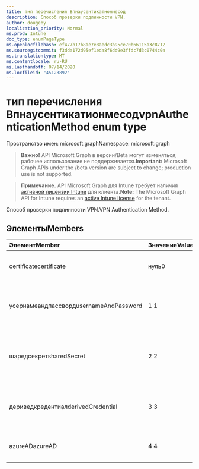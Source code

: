 ```yaml
---
title: тип перечисления Впнаусентикатионмесод
description: Способ проверки подлинности VPN.
author: dougeby
localization_priority: Normal
ms.prod: Intune
doc_type: enumPageType
ms.openlocfilehash: ef477b17b8ae7e8aedc3b95ce70b66115a3c8712
ms.sourcegitcommit: f3dda172d95ef1eda8f6dd9e3ffdc7d3c0744c0a
ms.translationtype: MT
ms.contentlocale: ru-RU
ms.lasthandoff: 07/14/2020
ms.locfileid: "45123892"
---
```

# <a name="vpnauthenticationmethod-enum-type"></a><span data-ttu-id="647bd-103">тип перечисления Впнаусентикатионмесод</span><span class="sxs-lookup"><span data-stu-id="647bd-103">vpnAuthenticationMethod enum type</span></span>

<span data-ttu-id="647bd-104">Пространство имен: microsoft.graph</span><span class="sxs-lookup"><span data-stu-id="647bd-104">Namespace: microsoft.graph</span></span>

> <span data-ttu-id="647bd-105">**Важно!** API Microsoft Graph в версии/Beta могут изменяться; рабочее использование не поддерживается.</span><span class="sxs-lookup"><span data-stu-id="647bd-105">**Important:** Microsoft Graph APIs under the /beta version are subject to change; production use is not supported.</span></span>

> <span data-ttu-id="647bd-106">**Примечание.** API Microsoft Graph для Intune требует наличия [активной лицензии Intune](https://go.microsoft.com/fwlink/?linkid=839381) для клиента.</span><span class="sxs-lookup"><span data-stu-id="647bd-106">**Note:** The Microsoft Graph API for Intune requires an [active Intune license](https://go.microsoft.com/fwlink/?linkid=839381) for the tenant.</span></span>

<span data-ttu-id="647bd-107">Способ проверки подлинности VPN.</span><span class="sxs-lookup"><span data-stu-id="647bd-107">VPN Authentication Method.</span></span>

## <a name="members"></a><span data-ttu-id="647bd-108">Элементы</span><span class="sxs-lookup"><span data-stu-id="647bd-108">Members</span></span>
|<span data-ttu-id="647bd-109">Элемент</span><span class="sxs-lookup"><span data-stu-id="647bd-109">Member</span></span>|<span data-ttu-id="647bd-110">Значение</span><span class="sxs-lookup"><span data-stu-id="647bd-110">Value</span></span>|<span data-ttu-id="647bd-111">Описание</span><span class="sxs-lookup"><span data-stu-id="647bd-111">Description</span></span>|
|:---|:---|:---|
|<span data-ttu-id="647bd-112">certificate</span><span class="sxs-lookup"><span data-stu-id="647bd-112">certificate</span></span>|<span data-ttu-id="647bd-113">нуль</span><span class="sxs-lookup"><span data-stu-id="647bd-113">0</span></span>|<span data-ttu-id="647bd-114">Проверка подлинности с помощью сертификата.</span><span class="sxs-lookup"><span data-stu-id="647bd-114">Authenticate with a certificate.</span></span>|
|<span data-ttu-id="647bd-115">усернамеандпассворд</span><span class="sxs-lookup"><span data-stu-id="647bd-115">usernameAndPassword</span></span>|<span data-ttu-id="647bd-116">1 </span><span class="sxs-lookup"><span data-stu-id="647bd-116">1</span></span>|<span data-ttu-id="647bd-117">Используйте имя пользователя и пароль для проверки подлинности.</span><span class="sxs-lookup"><span data-stu-id="647bd-117">Use username and password for authentication.</span></span>|
|<span data-ttu-id="647bd-118">шаредсекрет</span><span class="sxs-lookup"><span data-stu-id="647bd-118">sharedSecret</span></span>|<span data-ttu-id="647bd-119">2 </span><span class="sxs-lookup"><span data-stu-id="647bd-119">2</span></span>|<span data-ttu-id="647bd-120">Используйте общий секрет для проверки подлинности.</span><span class="sxs-lookup"><span data-stu-id="647bd-120">Use Shared Secret for Authentication.</span></span>  <span data-ttu-id="647bd-121">Поддерживается только для iOS IKEv2.</span><span class="sxs-lookup"><span data-stu-id="647bd-121">Only valid for iOS IKEv2.</span></span>|
|<span data-ttu-id="647bd-122">дериведкредентиал</span><span class="sxs-lookup"><span data-stu-id="647bd-122">derivedCredential</span></span>|<span data-ttu-id="647bd-123">3 </span><span class="sxs-lookup"><span data-stu-id="647bd-123">3</span></span>|<span data-ttu-id="647bd-124">Используйте производные учетные данные для проверки подлинности.</span><span class="sxs-lookup"><span data-stu-id="647bd-124">Use Derived Credential for Authentication.</span></span>|
|<span data-ttu-id="647bd-125">azureAD</span><span class="sxs-lookup"><span data-stu-id="647bd-125">azureAD</span></span>|<span data-ttu-id="647bd-126">4 </span><span class="sxs-lookup"><span data-stu-id="647bd-126">4</span></span>|<span data-ttu-id="647bd-127">Используйте Azure AD для проверки подлинности.</span><span class="sxs-lookup"><span data-stu-id="647bd-127">Use Azure AD for authentication.</span></span>|




